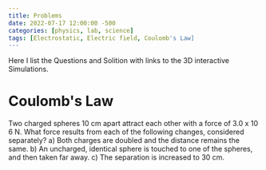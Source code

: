 ```yaml
---
title: Problems
date: 2022-07-17 12:00:00 -500
categories: [physics, lab, science]
tags: [Electrostatic, Electric field, Coulomb's Law]
---
```


Here I list the Questions and Solition with links to the 3D interactive Simulations.

# Coulomb's Law

Two charged spheres 10 cm apart attract each other with a force of 3.0 x 10 6 N. What
force results from each of the following changes, considered separately?
a) Both charges are doubled and the distance remains the same.
b) An uncharged, identical sphere is touched to one of the spheres, and then taken far away.
c) The separation is increased to 30 cm.



